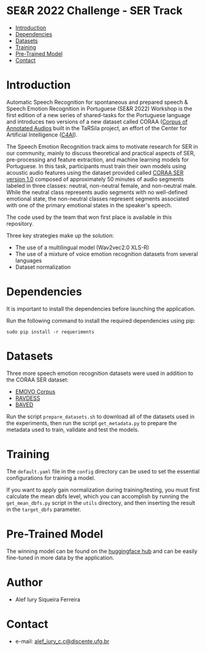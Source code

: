 # SE&R 2022 Challenge - SER Track

- [Introduction](#Introduction)
- [Dependencies](#Dependencies)
- [Datasets](#Datasets)
- [Training](#Training)
- [Pre-Trained Model](#Pre-Trained-Model)
- [Contact](#Contact)

# Introduction

Automatic Speech Recognition for spontaneous and prepared speech & Speech Emotion Recognition in Portuguese (SE&R 2022) Workshop is the first edition of a new series of shared-tasks for the Portuguese language and introduces two versions of a new dataset called CORAA ([Corpus of Annotated Audios](https://sites.google.com/viw/tarsila-c4ai) built in the TaRSila project, an effort of the Center for Artificial Intelligence ([C4AI](http://c4ai.inova.usp.br/pt/nlp2-pt)).

The Speech Emotion Recognition track aims to motivate research for SER in our community, mainly to discuss theoretical and practical aspects of SER, pre-processing and feature extraction, and machine learning models for Portuguese. In this task, participants must train their own models using acoustic audio features using the dataset provided called [CORAA SER version 1.0](https://github.com/rmarcacini/ser-coraa-pt-br/) composed of approximately 50 minutes of audio segments labeled in three classes: neutral, non-neutral female, and non-neutral male. While the neutral class represents audio segments with no well-defined emotional state, the non-neutral classes represent segments associated with one of the primary emotional states in the speaker's speech.

The code used by the team that won first place is available in this repository.

Three key strategies make up the solution:

- The use of a multilingual model (Wav2vec2.0 XLS-R)
- The use of a mixture of voice emotion recognition datasets from several languages
- Dataset normalization


# Dependencies

It is important to install the dependencies before launching the application.

Run the following command to install the required dependencies using pip:

```
sudo pip install -r requeriments
```

# Datasets

Three more speech emotion recognition datasets were used in addition to the CORAA SER dataset:

- [EMOVO Corpus](https://aclanthology.org/L14-1478/)
- [RAVDESS](https://smartlaboratory.org/ravdess/)
- [BAVED](https://github.com/40uf411/Basic-Arabic-Vocal-Emotions-Dataset)

Run the script ```prepare_datasets.sh``` to download all of the datasets used in the experiments, then run the script ```get_metadata.py``` to prepare the metadata used to train, validate and test the models.

# Training

The ```default.yaml``` file in the ```config``` directory can be used to set the essential configurations for training a model.

If you want to apply gain normalization during training/testing, you must first calculate the mean dbfs level, which you can accomplish by running the ```get_mean_dbfs.py``` script in the ```utils``` directory, and then inserting the result in the ```target_dbfs``` parameter.

# Pre-Trained Model

The winning model can be found on the [huggingface hub](https://huggingface.co/alefiury/wav2vec2-xls-r-300m-spontaneous-speech-emotion-recognition-brazilian-portuguese) and can be easily fine-tuned in more data by the application.

# Author

- Alef Iury Siqueira Ferreira

# Contact

- e-mail: alef_iury_c.c@discente.ufg.br
